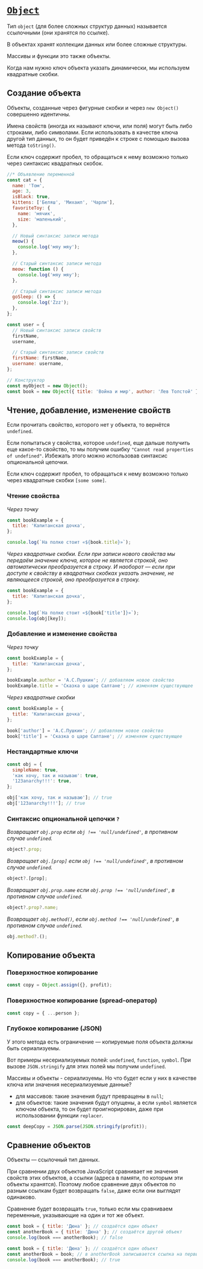 # [`Object`](../index.md)

Тип `object` (для более сложных структур данных) называется ссылочными (они хранятся по ссылке).

В объектах хранят коллекции данных или более сложные структуры.

Массивы и функции это также объекты.

Когда нам нужно ключ объекта указать динамически, мы используем квадратные скобки.

## Создание объекта

Объекты, созданные через фигурные скобки и через `new Object()` совершенно идентичны.

Имена свойств (иногда их называют ключи, или поля) могут быть либо строками, либо символами. Если использовать в качестве ключа другой тип данных, то он будет приведён к строке с помощью вызова метода `toString()`.

Если ключ содержит пробел, то обращаться к нему возможно только через синтаксис квадратных скобок.

```js
//* Объявление переменной
const сat = {
  name: 'Том',
  age: 3,
  isBlack: true,
  kittens: ['Беляш', 'Михаил', 'Чарли'],
  favoriteToy: {
    name: 'мячик',
    size: 'маленький',
  },

  // Новый синтаксис записи метода
  meow() {
    console.log('мяу мяу');
  },

  // Старый синтаксис записи метода
  meow: function () {
    console.log('мяу мяу');
  },

  // Старый синтаксис записи метода
  goSleep: () => {
    console.log('Zzz');
  },
};
```

```js
const user = {
  // Новый синтаксис записи свойств
  firstName,
  username,

  // Старый синтаксис записи свойств
  firstName: firstName,
  username: username,
};
```

```js
// Конструктор
const myObject = new Object();
const book = new Object({ title: 'Война и мир', author: 'Лев Толстой' });
```

## Чтение, добавление, изменение свойств

Если прочитать свойство, которого нет у объекта, то вернётся `undefined`.

Если попытаться у свойства, котороe `undefined`, еще дальше получить еще какое-то свойство, то мы получим ошибку `"Cannot read properties of undefined"`. Избежать этого можно использовав синтаксис опциональной цепочки.

Если ключ содержит пробел, то обращаться к нему возможно только через квадратные скобки `[some some]`.

### Чтение свойства

_Через точку_

```js
const bookExample = {
  title: 'Капитанская дочка',
};

console.log(`На полке стоит «${book.title}»`);
```

_Через квадратные скобки. Если при записи нового свойства мы передаём значение ключа, которое не является строкой, оно автоматически преобразуется в строку. И наоборот — если при доступе к свойству в квадратных скобках указать значение, не являющееся строкой, оно преобразуется в строку._

```js
const bookExample = {
  title: 'Капитанская дочка',
};

console.log(`На полке стоит «${book['title']}»`);
console.log(obj[key]);
```

### Добавление и изменение свойства

_Через точку_

```js
const bookExample = {
  title: 'Капитанская дочка',
};

bookExample.author = 'А.С.Пушкин'; // добавляем новое свойство
bookExample.title = 'Сказка о царе Салтане'; // изменяем существующее
```

_Через квадратные скобки_

```js
const bookExample = {
  title: 'Капитанская дочка',
};

book['author'] = 'А.С.Пушкин'; // добавляем новое свойство
book['title'] = 'Сказка о царе Салтане'; // изменяем существующее
```

### Нестандартные ключи

```js
const obj = {
  simpleName: true,
  'как хочу, так и называю': true,
  '123anarchy!!!': true,
};

obj['как хочу, так и называю']; // true
obj['123anarchy!!!']; // true
```

### Cинтаксис опциональной цепочки `?`

_Возвращает `obj.prop` если `obj !== 'null/undefined'`, в противном случае `undefined`._

```js
object?.prop;
```

_Возвращает `obj.[prop]` если `obj !== 'null/undefined'`, в противном случае `undefined`._

```js
object?.[prop];
```

_Возвращает `obj.prop.name` если `obj.prop !== 'null/undefined'`, в противном случае `undefined`._

```js
object?.prop?.name;
```

_Возвращает `obj.method()`, если `obj.method !== 'null/undefined'`, в противном случае `undefined`._

```js
obj.method?.();
```

## Копирование объекта

### Поверхностное копирование

```js
const copy = Object.assign({}, profit);
```

### Поверхностное копирование (spread-оператор)

```js
const copy = { ...person };
```

### Глубокое копирование (JSON)

У этого метода есть ограничение — копируемые поля объекта должны быть сериализуемы.

Вот примеры несериализуемых полей: `undefined`, `function`, `symbol`. При вызове `JSON.stringify` для этих полей мы получим `undefined`.

Массивы и объекты - сериализуемы. Но что будет если у них в качестве ключа или значения несериализуемые данные?

- для массивов: такие значения будут превращены в `null`;
- для объектов: такие значения будут опущены, а если `symbol` является ключом объекта, то он будет проигнорирован, даже при использовании функции `replacer`.

```js
const deepCopy = JSON.parse(JSON.stringify(profit));
```

## Сравнение объектов

Объекты — ссылочный тип данных.

При сравнении двух объектов JavaScript сравнивает не значения свойств этих объектов, а ссылки (адреса в памяти, по которым эти объекты хранятся). Поэтому любое сравнение двух объектов по разным ссылкам будет возвращать `false`, даже если они выглядят одинаково.

Сравнение будет возвращать `true`, только если мы сравниваем переменные, указывающие на один и тот же объект.

```js
const book = { title: 'Дюна' }; // создаётся один объект
const anotherBook = { title: 'Дюна' }; // создаётся другой объект
console.log(book === anotherBook); // false
```

```js
const book = { title: 'Дюна' }; // создаётся один объект
const anotherBook = book; // в anotherBook записывается ссылка на первый объект
console.log(book === anotherBook); // true
```
